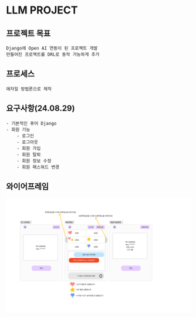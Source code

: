 # LLM PROJECT
## 프로젝트 목표
    Django에 Open AI 연동이 된 프로젝트 개발
    만들어진 프로젝트를 DRL로 동작 가능하게 추가

## 프로세스
    애자일 방법론으로 제작

## 요구사항(24.08.29)
    - 기본적인 퓨어 Django
    - 회원 기능
        - 로그인
        - 로그아웃
        - 회원 가입
        - 회원 탈퇴
        - 회원 정보 수정
        - 회원 패스워드 변경

## 와이어프레임
![와이어프레임](/docs/image/LLM_0829.png)